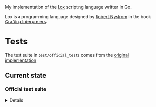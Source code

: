 My implementation of the [Lox](https://craftinginterpreters.com/the-lox-language.html) scripting language written in Go.

Lox is a programming language designed by [Robert Nystrom](http://stuffwithstuff.com/) in the book [Crafting Interpreters](https://craftinginterpreters.com/).

# Tests

The test suite in `test/official_tests` comes from the [original implementation](https://github.com/munificent/craftinginterpreters/tree/master/test)

## Current state

### Official test suite

<details>

| Feature              | Implementation     |
| :------------------: | :----------------: |
| assignment           | :white_check_mark: |
| benchmark            | :white_check_mark: |
| block                | :white_check_mark: |
| bool                 | :white_check_mark: |
| call                 | :white_check_mark: |
| class                | :white_check_mark: |
| closure              | :white_check_mark: |
| comments             | :white_check_mark: |
| constructor          | :white_check_mark: |
| field                | :white_check_mark: |
| for                  | :white_check_mark: |
| function             | :white_check_mark: |
| if                   | :white_check_mark: |
| inheritance          | :white_check_mark: |
| limit                | :x:                |
| logical operator     | :white_check_mark: |
| method               | :white_check_mark: |
| nil                  | :white_check_mark: |
| number               | :white_check_mark: |
| operator             | :white_check_mark: |
| print                | :white_check_mark: |
| regression           | :white_check_mark: |
| return               | :white_check_mark: |
| scanning             | :white_check_mark: |
| string               | :white_check_mark: |
| super                | :white_check_mark: |
| this                 | :white_check_mark: |
| variable             | :white_check_mark: |
| while                | :white_check_mark: |
| empty file           | :white_check_mark: |
| precedence           | :white_check_mark: |
| unexpected character | :white_check_mark: |

</details>
